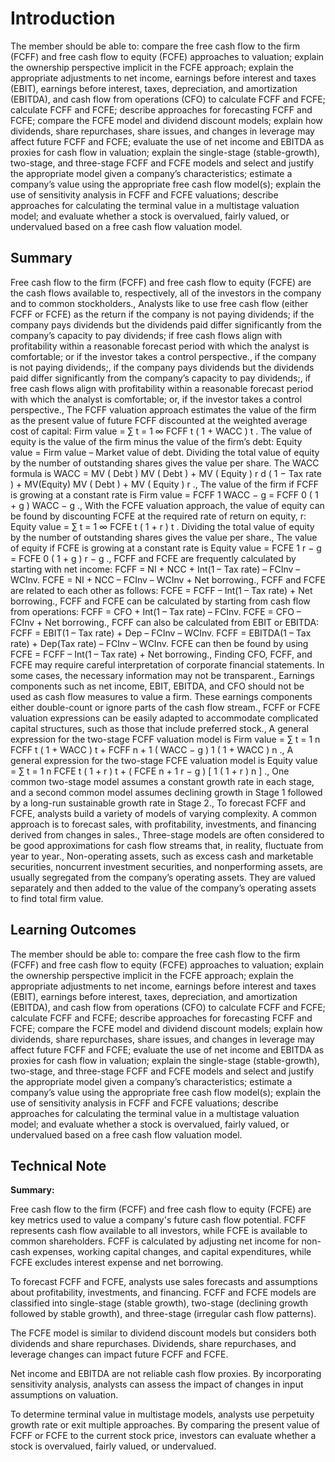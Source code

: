 # Introduction

The member should be able to: compare the free cash flow to the firm (FCFF) and free cash flow to equity (FCFE) approaches to valuation; explain the ownership perspective implicit in the FCFE approach; explain the appropriate adjustments to net income, earnings before interest and taxes (EBIT), earnings before interest, taxes, depreciation, and amortization (EBITDA), and cash flow from operations (CFO) to calculate FCFF and FCFE; calculate FCFF and FCFE; describe approaches for forecasting FCFF and FCFE; compare the FCFE model and dividend discount models; explain how dividends, share repurchases, share issues, and changes in leverage may affect future FCFF and FCFE; evaluate the use of net income and EBITDA as proxies for cash flow in valuation; explain the single-stage (stable-growth), two-stage, and three-stage FCFF and FCFE models and select and justify the appropriate model given a company’s characteristics; estimate a company’s value using the appropriate free cash flow model(s); explain the use of sensitivity analysis in FCFF and FCFE valuations; describe approaches for calculating the terminal value in a multistage valuation model; and evaluate whether a stock is overvalued, fairly valued, or undervalued based on a free cash flow valuation model.

## Summary

Free cash flow to the firm (FCFF) and free cash flow to equity (FCFE) are the cash flows available to, respectively, all of the investors in the company and to common stockholders., Analysts like to use free cash flow (either FCFF or FCFE) as the return if the company is not paying dividends; if the company pays dividends but the dividends paid differ significantly from the company’s capacity to pay dividends; if free cash flows align with profitability within a reasonable forecast period with which the analyst is comfortable; or if the investor takes a control perspective., if the company is not paying dividends;, if the company pays dividends but the dividends paid differ significantly from the company’s capacity to pay dividends;, if free cash flows align with profitability within a reasonable forecast period with which the analyst is comfortable; or, if the investor takes a control perspective., The FCFF valuation approach estimates the value of the firm as the present value of future FCFF discounted at the weighted average cost of capital: Firm value = ∑ t = 1 ∞ FCFF t ( 1 + WACC ) t . The value of equity is the value of the firm minus the value of the firm’s debt: Equity value = Firm value – Market value of debt. Dividing the total value of equity by the number of outstanding shares gives the value per share. The WACC formula is WACC = MV ( Debt ) MV ( Debt ) + MV ( Equity ) r d ( 1 − Tax rate ) + MV(Equity) MV ( Debt ) + MV ( Equity ) r ., The value of the firm if FCFF is growing at a constant rate is Firm value = FCFF 1 WACC − g = FCFF 0 ( 1 + g ) WACC − g ., With the FCFE valuation approach, the value of equity can be found by discounting FCFE at the required rate of return on equity, r: Equity value = ∑ t = 1 ∞ FCFE t ( 1 + r ) t . Dividing the total value of equity by the number of outstanding shares gives the value per share., The value of equity if FCFE is growing at a constant rate is Equity value = FCFE 1 r − g = FCFE 0 ( 1 + g ) r − g ., FCFF and FCFE are frequently calculated by starting with net income: FCFF = NI + NCC + Int(1 – Tax rate) – FCInv – WCInv. FCFE = NI + NCC – FCInv – WCInv + Net borrowing., FCFF and FCFE are related to each other as follows: FCFE = FCFF – Int(1 – Tax rate) + Net borrowing., FCFF and FCFE can be calculated by starting from cash flow from operations: FCFF = CFO + Int(1 – Tax rate) – FCInv. FCFE = CFO – FCInv + Net borrowing., FCFF can also be calculated from EBIT or EBITDA: FCFF = EBIT(1 – Tax rate) + Dep – FCInv – WCInv. FCFF = EBITDA(1 – Tax rate) + Dep(Tax rate) – FCInv – WCInv. FCFE can then be found by using FCFE = FCFF – Int(1 – Tax rate) + Net borrowing., Finding CFO, FCFF, and FCFE may require careful interpretation of corporate financial statements. In some cases, the necessary information may not be transparent., Earnings components such as net income, EBIT, EBITDA, and CFO should not be used as cash flow measures to value a firm. These earnings components either double-count or ignore parts of the cash flow stream., FCFF or FCFE valuation expressions can be easily adapted to accommodate complicated capital structures, such as those that include preferred stock., A general expression for the two-stage FCFF valuation model is Firm value = ∑ t = 1 n FCFF t ( 1 + WACC ) t + FCFF n + 1 ( WACC − g ) 1 ( 1 + WACC ) n ., A general expression for the two-stage FCFE valuation model is Equity value = ∑ t = 1 n FCFE t ( 1 + r ) t + ( FCFE n + 1 r − g ) [ 1 ( 1 + r ) n ] ., One common two-stage model assumes a constant growth rate in each stage, and a second common model assumes declining growth in Stage 1 followed by a long-run sustainable growth rate in Stage 2., To forecast FCFF and FCFE, analysts build a variety of models of varying complexity. A common approach is to forecast sales, with profitability, investments, and financing derived from changes in sales., Three-stage models are often considered to be good approximations for cash flow streams that, in reality, fluctuate from year to year., Non-operating assets, such as excess cash and marketable securities, noncurrent investment securities, and nonperforming assets, are usually segregated from the company’s operating assets. They are valued separately and then added to the value of the company’s operating assets to find total firm value.

## Learning Outcomes

The member should be able to: compare the free cash flow to the firm (FCFF) and free cash flow to equity (FCFE) approaches to valuation; explain the ownership perspective implicit in the FCFE approach; explain the appropriate adjustments to net income, earnings before interest and taxes (EBIT), earnings before interest, taxes, depreciation, and amortization (EBITDA), and cash flow from operations (CFO) to calculate FCFF and FCFE; calculate FCFF and FCFE; describe approaches for forecasting FCFF and FCFE; compare the FCFE model and dividend discount models; explain how dividends, share repurchases, share issues, and changes in leverage may affect future FCFF and FCFE; evaluate the use of net income and EBITDA as proxies for cash flow in valuation; explain the single-stage (stable-growth), two-stage, and three-stage FCFF and FCFE models and select and justify the appropriate model given a company’s characteristics; estimate a company’s value using the appropriate free cash flow model(s); explain the use of sensitivity analysis in FCFF and FCFE valuations; describe approaches for calculating the terminal value in a multistage valuation model; and evaluate whether a stock is overvalued, fairly valued, or undervalued based on a free cash flow valuation model.

## Technical Note

**Summary:**

Free cash flow to the firm (FCFF) and free cash flow to equity (FCFE) are key metrics used to value a company's future cash flow potential. FCFF represents cash flow available to all investors, while FCFE is available to common shareholders. FCFF is calculated by adjusting net income for non-cash expenses, working capital changes, and capital expenditures, while FCFE excludes interest expense and net borrowing.

To forecast FCFF and FCFE, analysts use sales forecasts and assumptions about profitability, investments, and financing. FCFF and FCFE models are classified into single-stage (stable growth), two-stage (declining growth followed by stable growth), and three-stage (irregular cash flow patterns).

The FCFE model is similar to dividend discount models but considers both dividends and share repurchases. Dividends, share repurchases, and leverage changes can impact future FCFF and FCFE.

Net income and EBITDA are not reliable cash flow proxies. By incorporating sensitivity analysis, analysts can assess the impact of changes in input assumptions on valuation.

To determine terminal value in multistage models, analysts use perpetuity growth rate or exit multiple approaches. By comparing the present value of FCFF or FCFE to the current stock price, investors can evaluate whether a stock is overvalued, fairly valued, or undervalued.